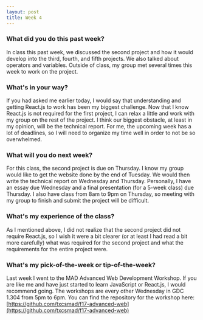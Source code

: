 ```yaml
---
layout: post
title: Week 4
---
```


### What did you do this past week?
In class this past week, we discussed the second project and how it would develop into the third, fourth, and fifth projects. We also talked about operators and variables. Outside of class, my group met several times this week to work on the project.

### What's in your way?
If you had asked me earlier today, I would say that understanding and getting React.js to work has been my biggest challenge. Now that I know React.js is not required for the first project, I can relax a little and work with my group on the rest of the project. I think our biggest obstacle, at least in my opinion, will be the technical report. For me, the upcoming week has a lot of deadlines, so I will need to organize my time well in order to not be so overwhelmed.

### What will you do next week?
For this class, the second project is due on Thursday. I know my group would like to get the website done by the end of Tuesday. We would then write the technical report on Wednesday and Thursday. Personally, I have an essay due Wednesday and a final presentation (for a 5-week class) due Thursday. I also have class from 8am to 9pm on Thursday, so meeting with my group to finish and submit the project will be difficult.

### What's my experience of the class?
As I mentioned above, I did not realize that the second project did not require React.js, so I wish it were a bit clearer (or at least I had read a bit more carefully) what was required for the second project and what the requirements for the entire project were.

### What's my pick-of-the-week or tip-of-the-week?
Last week I went to the MAD Advanced Web Development Workshop. If you are like me and have just started to learn JavaScript or React.js, I would recommend going. The workshops are every other Wednesday in GDC 1.304 from 5pm to 6pm. You can find the repository for the workshop here: [https://github.com/txcsmad/f17-advanced-web](https://github.com/txcsmad/f17-advanced-web)
